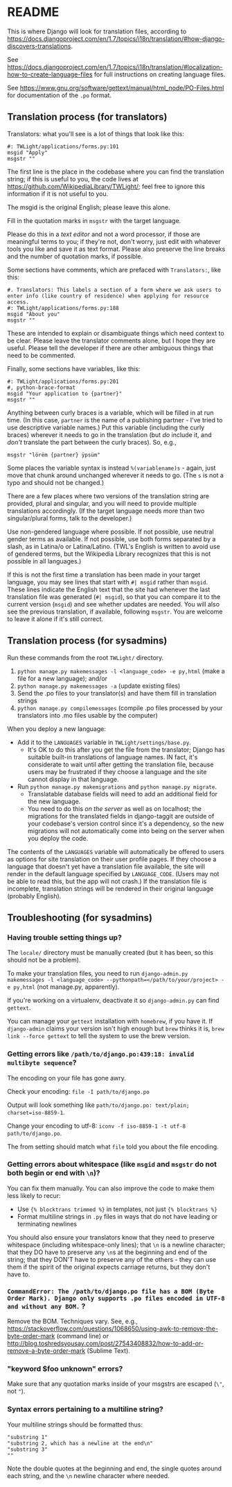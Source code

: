 # README
This is where Django will look for translation files, according to https://docs.djangoproject.com/en/1.7/topics/i18n/translation/#how-django-discovers-translations.

See https://docs.djangoproject.com/en/1.7/topics/i18n/translation/#localization-how-to-create-language-files for full instructions on creating language files.

See https://www.gnu.org/software/gettext/manual/html_node/PO-Files.html for documentation of the `.po` format.

## Translation process (for translators)

Translators: what you'll see is a lot of things that look like this:

```
#: TWLight/applications/forms.py:101
msgid "Apply"
msgstr ""
```

The first line is the place in the codebase where you can find the translation string; if this is useful to you, the code lives at https://github.com/WikipediaLibrary/TWLight/; feel free to ignore this information if it is not useful to you.

The msgid is the original English; please leave this alone.

Fill in the quotation marks in `msgstr` with the target language.

Please do this in a *text editor* and not a word processor, if those are meaningful terms to you; if they're not, don't worry, just edit with whatever tools you like and save it as text format. Please also preserve the line breaks and the number of quotation marks, if possible.

Some sections have comments, which are prefaced with `Translators:`, like this:

```
#. Translators: This labels a section of a form where we ask users to enter info (like country of residence) when applying for resource access.
#: TWLight/applications/forms.py:188
msgid "About you"
msgstr ""
```

These are intended to explain or disambiguate things which need context to be clear. Please leave the translator comments alone, but I hope they are useful. Please tell the developer if there are other ambiguous things that need to be commented.

Finally, some sections have variables, like this:

```
#: TWLight/applications/forms.py:201
#, python-brace-format
msgid "Your application to {partner}"
msgstr ""
```

Anything between curly braces is a variable, which will be filled in at run time. (In this case, `partner` is the name of a publishing partner - I've tried to use descriptive variable names.) Put this variable (including the curly braces) wherever it needs to go in the translation (but *do* include it, and *don't* translate the part between the curly braces). So, e.g., 

`msgstr "lörëm {partner} ÿpsüm"`

Some places the variable syntax is instead `%(variablename)s` - again, just move that chunk around unchanged wherever it needs to go. (The `s` is not a typo and should not be changed.)

There are a few places where two versions of the translation string are provided, plural and singular, and you will need to provide multiple translations accordingly. (If the target language needs more than two singular/plural forms, talk to the developer.)

Use non-gendered language where possible. If not possible, use neutral gender terms as available. If not possible, use both forms separated by a slash, as in Latina/o or Latina/Latino. (TWL's English is written to avoid use of gendered terms, but the Wikipedia Library recognizes that this is not possible in all languages.) 

If this is not the first time a translation has been made in your target language, you may see lines that start with `#| msgid` rather than `msgid`. These lines indicate the English text that the site had whenever the last translation file was generated (`#| msgid`), so that you can compare it to the current version (`msgid`) and see whether updates are needed. You will also see the previous translation, if available, following `msgstr`. You are welcome to leave it alone if it's still correct.

## Translation process (for sysadmins)

Run these commands from the root `TWLight/` directory.

1. `python manage.py makemessages -l <language_code> -e py,html` (make a file for a new language); and/or
2. `python manage.py makemessages -a` (update existing files) 
3. Send the .po files to your translator(s) and have them fill in translation strings
4. `python manage.py compilemessages` (compile .po files processed by your translators into .mo files usable by the computer)

When you deploy a new language:
* Add it to the `LANGUAGES` variable in `TWLight/settings/base.py`.
    * It's OK to do this after you get the file from the translator; Django has suitable built-in translations of language names. IN fact, it's considerate to wait until after getting the translation file, because users may be frustrated if they choose a language and the site cannot display in that language.
* Run `python manage.py makemigrations` and `python manage.py migrate`.
    * Translatable database fields will need to add an additional field for the new language.
    * You need to do this *on the server* as well as on localhost; the migrations for the translated fields in django-taggit are outside of your codebase's version control since it's a dependency, so the new migrations will not automatically come into being on the server when you deploy the code.

The contents of the `LANGUAGES` variable will automatically be offered to users as options for site translation on their user profile pages. If they choose a language that doesn't yet have a translation file available, the site will render in the default language specified by `LANGUAGE_CODE`. (Users may not be able to read this, but the app will not crash.) If the translation file is incomplete, translation strings will be rendered in their original language (probably English).

## Troubleshooting (for sysadmins)
### Having trouble setting things up?

The `locale/` directory must be manually created (but it has been, so this should not be a problem).

To make your translation files, you need to run `django-admin.py makemessages -l <language_code> --pythonpath=</path/to/your/project> -e py,html` (not manage.py, apparently).

If you're working on a virtualenv, deactivate it so `django-admin.py` can find `gettext`.

You can manage your `gettext` installation with `homebrew`, if you have it. If `django-admin` claims your version isn't high enough but `brew` thinks it is, `brew link --force gettext` to tell the system to use the brew version.

### Getting errors like `/path/to/django.po:439:18: invalid multibyte sequence`?

The encoding on your file has gone awry.

Check your encoding:
`file -I path/to/django.po`

Output will look something like `path/to/django.po: text/plain; charset=iso-8859-1`.

Change your encoding to utf-8: `iconv -f iso-8859-1 -t utf-8 path/to/django.po`.

The from setting should match what `file` told you about the file encoding.

### Getting errors about whitespace (like `msgid` and `msgstr` do not both begin or end with `\n`)?

You can fix them manually. You can also improve the code to make them less likely to recur:
* Use `{% blocktrans trimmed %}` in templates, not just `{% blocktrans %}`
* Format multiline strings in `.py` files in ways that do not have leading or terminating newlines

You should also ensure your translators know that they need to preserve whitespace (including whitespace-only lines); that `\n` is a newline character; that they DO have to preserve any `\n`s at the beginning and end of the string; that they DON'T have to preserve any of the others - they can use them if the spirit of the original expects carriage returns, but they don't have to.

### `CommandError: The /path/to/django.po file has a BOM (Byte Order Mark). Django only supports .po files encoded in UTF-8 and without any BOM.` ?

Remove the BOM. Techniques vary. See, e.g., https://stackoverflow.com/questions/1068650/using-awk-to-remove-the-byte-order-mark (command line) or http://blog.toshredsyousay.com/post/27543408832/how-to-add-or-remove-a-byte-order-mark (Sublime Text).

### "keyword $foo unknown" errors?
Make sure that any quotation marks inside of your msgstrs are escaped (`\"`, not `"`).

### Syntax errors pertaining to a multiline string?

Your multiline strings should be formatted thus:

```""
"substring 1"
"substring 2, which has a newline at the end\n"
"substring 3"
""
```

Note the double quotes at the beginning and end, the single quotes around each string, and the `\n` newline character where needed.
